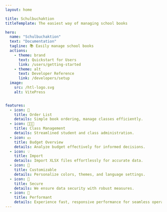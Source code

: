 ```yaml
---
layout: home

title: Schulbuchaktion
titleTemplate: The easiest way of managing school books

hero:
  name: "Schulbuchaktion"
  text: "Documentation"
  tagline: 📚 Easily manage school books
  actions:
    - theme: brand
      text: Quickstart for Users
      link: /users/getting-started
    - theme: alt
      text: Developer Reference
      link: /developers/setup
  image:
    src: /htl-logo.svg
    alt: VitePress


features:
  - icon: 📑
    title: Order List
    details: Simple book ordering, manage classes efficiently.
  - icon: 👩‍👧‍👦
    title: Class Management
    details: Streamlined student and class administration.
  - icon: 💵
    title: Budget Overview
    details: Analyze budget effectively for informed decisions.
  - icon: 💡
    title: Import
    details: Import XLSX files effortlessly for accurate data.
  - icon: 🎨
    title: Customizable
    details: Personalize colors, themes, and language settings.
  - icon: 🔐
    title: Secure
    details: We ensure data security with robust measures.
  - icon: 🚀
    title: Performant
    details: Experience fast, responsive performance for seamless operations.
---
```


<script setup>
import {
  VPTeamPage,
  VPTeamPageTitle,
  VPTeamMembers,
  VPTeamPageSection
} from "vitepress/theme"

const members = [
  {
    avatar: "https://github.com/Dino-Kupinic.png",
    name: "Dino Kupinic",
    title: "Full Stack Developer + Scrum Master",
    links: [
      { icon: "github", link: "https://github.com/Dino-Kupinic" },
      { icon: "twitter", link: "https://x.com/DinoKupinic" }
    ]
  },
  {
    avatar: "https://github.com/MPloier.png",
    name: "Michael Ploier",
    title: "Backend Developer",
    links: [
      { icon: "github", link: "https://github.com/MPloier" },
    ]
  },
  {
    avatar: "https://github.com/PhyToN-xD.png",
    name: "Lukas Bauer",
    title: "Backend Developer",
    links: [
      { icon: "github", link: "https://github.com/PhyToN-xD" },
    ]
  },
  {
    avatar: "https://github.com/dsamhabe.png",
    name: "Daniel Samhaber",
    title: "Frontend Developer",
    links: [
      { icon: "github", link: "https://github.com/dsamhabe" },
    ]
  },
  {
    avatar: "https://github.com/Neuery17Alt.png",
    name: "Jannick Angerer",
    title: "Frontend Developer",
    links: [
      { icon: "github", link: "https://github.com/Neuery17Alt" },
    ]
  },
]

const partners = [
  {
    avatar: "https://github.com/mrohrweck.png",
    name: "Monika Rohrweck",
    title: "Project Owner",
    links: [
      { icon: "github", link: "https://github.com/mrohrweck" },
    ]
  },
  {
    avatar: "https://api.dicebear.com/8.x/identicon/svg?seed=SCAN&backgroundColor=ffffff",
    name: "Anja Schneiderbauer",
    title: "External Client",
  },
  {
    avatar: "https://api.dicebear.com/8.x/identicon/svg?seed=RABS&backgroundColor=ffffff",
    name: "Stefan Raberger",
    title: "External Client",
  },
]

</script>

<VPTeamPage>
  <VPTeamPageTitle>
    <template #title>Our Team</template>
    <template #lead>A team of passionate developers</template>
  </VPTeamPageTitle>
  <VPTeamMembers :members="members" />
</VPTeamPage>

<VPTeamPage>
  <VPTeamPageTitle>
    <template #title>Partners</template>
  </VPTeamPageTitle>
  <VPTeamMembers :members="partners" />
</VPTeamPage>

<style>
:root {
  --vp-home-hero-name-color: transparent;
  --vp-home-hero-name-background: -webkit-linear-gradient(120deg, #086dcb 30%, #1dbef3);

  --vp-home-hero-image-background-image: linear-gradient(-45deg, #242a3b 50%, #428faf 50%);
  --vp-home-hero-image-filter: blur(44px);
}

.dark {
  --vp-c-gutter: #28282d;
}

@media (min-width: 640px) {
  :root {
    --vp-home-hero-image-filter: blur(56px);
  }
}

@media (min-width: 960px) {
  :root {
    --vp-home-hero-image-filter: blur(68px);
  }
}
</style>

